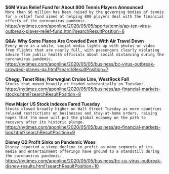 **$6M Virus Relief Fund for About 800 Tennis Players Announced**\
`More than $6 million has been raised by the governing bodies of tennis for a relief fund aimed at helping 800 players deal with the financial effects of the coronavirus pandemic.`\
https://nytimes.com/aponline/2020/05/05/sports/tennis/ap-ten-virus-outbreak-player-relief-fund.html?searchResultPosition=6

**Q&A: Why Some Planes Are Crowded Even With Air Travel Down**\
`Every once in a while, social media lights up with photos or video from flights that are nearly full, with passengers clearly violating advice from public health officials about social distancing during the coronavirus pandemic.`\
https://nytimes.com/aponline/2020/05/05/business/bc-virus-outbreak-crowded-planes-qa.html?searchResultPosition=7

**Chegg, Tenet Rise; Norwegian Cruise Line, WestRock Fall**\
`Stocks that moved heavily or traded substantially on Tuesday:`\
https://nytimes.com/aponline/2020/05/05/business/ap-financial-markets-stocks.html?searchResultPosition=8

**How Major US Stock Indexes Fared Tuesday**\
`Stocks closed broadly higher on Wall Street Tuesday as more countries relaxed restrictions on businesses and stay-at-home orders, raising hopes that the move will put the global economy on the path to recovery after its historic plunge.`\
https://nytimes.com/aponline/2020/05/05/business/ap-financial-markets-box.html?searchResultPosition=9

**Disney Q2 Profit Sinks on Pandemic Woes**\
`Disney reported a steep decline in profit as many segments of its media and entertainment offerings have ground to a standstill during the coronavirus pandemic. `\
https://nytimes.com/aponline/2020/05/05/business/bc-us-virus-outbreak-disney-results.html?searchResultPosition=10


